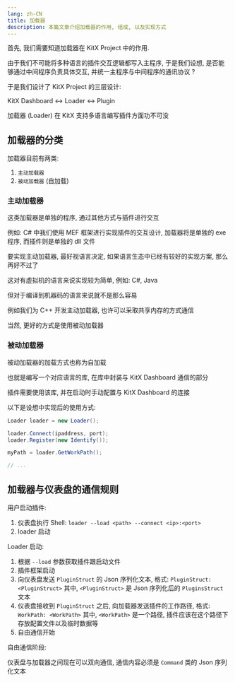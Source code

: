 ```yaml
---
lang: zh-CN
title: 加载器
description: 本篇文章介绍加载器的作用, 组成, 以及实现方式
---
```


首先, 我们需要知道加载器在 KitX Project 中的作用.

由于我们不可能将多种语言的插件交互逻辑都写入主程序, 于是我们设想, 是否能够通过中间程序负责具体交互, 并统一主程序与中间程序的通讯协议 ?

于是我们设计了 KitX Project 的三层设计:

KitX Dashboard <-> Loader <-> Plugin

加载器 (Loader) 在 KitX 支持多语言编写插件方面功不可没

## 加载器的分类

加载器目前有两类:

1. `主动加载器`
2. `被动加载器` (自加载)

### 主动加载器

这类加载器是单独的程序, 通过其他方式与插件进行交互

例如: C# 中我们使用 MEF 框架进行实现插件的交互设计, 加载器将是单独的 exe 程序, 而插件则是单独的 dll 文件

要实现主动加载器, 最好视语言决定, 如果语言生态中已经有较好的实现方案, 那么再好不过了

这对有虚拟机的语言来说实现较为简单, 例如: C#, Java

但对于编译到机器码的语言来说就不是那么容易

例如我们为 C++ 开发主动加载器, 也许可以采取共享内存的方式通信

当然, 更好的方式是使用被动加载器

### 被动加载器

被动加载器的加载方式也称为自加载

也就是编写一个对应语言的库, 在库中封装与 KitX Dashboard 通信的部分

插件需要使用该库, 并在启动时手动配置与 KitX Dashboard 的连接

以下是设想中实现后的使用方式:

```java
Loader loader = new Loader();

loader.Connect(ipaddress, port);
loader.Register(new Identify());

myPath = loader.GetWorkPath();

// ...
```

## 加载器与仪表盘的通信规则

用户启动插件:

1. 仪表盘执行 Shell: `loader --load <path> --connect <ip>:<port>`
2. loader 启动

Loader 启动:

1. 根据 `--load` 参数获取插件跟启动文件
2. 插件框架启动
3. 向仪表盘发送 `PluginStruct` 的 Json 序列化文本, 格式: `PluginStruct: <PluginStruct>`
   其中, `<PluginStruct>` 是 Json 序列化后的 `PluginsStruct` 文本
4. 仪表盘接收到 `PluginStruct` 之后, 向加载器发送插件的工作路径, 格式: `WorkPath: <WorkPath>`
   其中, `<WorkPath>` 是一个路径, 插件应该在这个路径下存放配置文件以及临时数据等
5. 自由通信开始

自由通信阶段:

仪表盘与加载器之间现在可以双向通信, 通信内容必须是 `Command` 类的 Json 序列化文本

